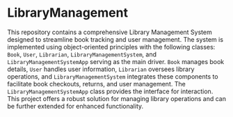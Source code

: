 # LibraryManagement
This repository contains a comprehensive Library Management System designed to streamline book tracking and user management. The system is implemented using object-oriented principles with the following classes: `Book`, `User`, `Librarian`, `LibraryManagementSystem`, and `LibraryManagementSystemApp` serving as the main driver. `Book` manages book details, `User` handles user information, `Librarian` oversees library operations, and `LibraryManagementSystem` integrates these components to facilitate book checkouts, returns, and user management. The `LibraryManagementSystemApp` class provides the interface for interaction. This project offers a robust solution for managing library operations and can be further extended for enhanced functionality.

